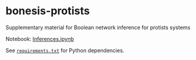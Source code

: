 # bonesis-protists

Supplementary material for Boolean network inference for protists systems

Notebook: [Inferences.ipynb](Inferences.ipynb)

See [`requirements.txt`](requirements.txt) for Python dependencies.
